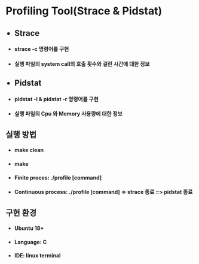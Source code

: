 <h1>Profiling Tool(Strace & Pidstat)</h1>
<ul>
  <h2><li>Strace</li></h2>
  <h4><li>strace -c 명령어를 구현</li></h4>
  <h4><li>실행 파일의 system call의 호출 횟수와 걸린 시간에 대한 정보</li></h4>
  <h2><li>Pidstat</li></h2>
  <h4><li>pidstat -l & pidstat -r 명령어를 구현</li></h4>
  <h4><li>실행 파일의 Cpu 와 Memory 사용량에 대한 정보</li></h4>
</ul>

<h2>실행 방법</h2>
<ul>
    <h4><li>make clean</li></h4>
    <h4><li>make</li></h4>
    <h4><li>Finite proces: ./profile [command]</li></h4>
    <h4><li>Continuous process: ./profile [command] => strace 종료 => pidstat 종료</li></h4>
</ul>
<h2>구현 환경</h2>
<ul>
  <h4><li>Ubuntu 18+</li></h4>
  <h4><li>Language: C</li></h4>
  <h4><li>IDE: linux terminal</li></h4>
</ul>
